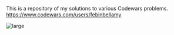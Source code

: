 This is a repository of my solutions to various Codewars problems. https://www.codewars.com/users/febinbellamy

![large](https://user-images.githubusercontent.com/89381034/214430479-73bc2591-7a80-4330-b8ac-6e05ff25e6d7.svg)

